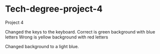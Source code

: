 # Tech-degree-project-4
 Project 4
 
 Changed the keys to the keyboard. 
    Correct is green background with blue letters
    Wrong is yellow background with red letters

Changed background to a light blue.
